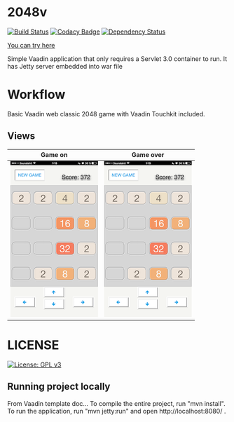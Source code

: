 2048v
==============

[![Build Status](https://travis-ci.org/nineunderground/2048v.svg?branch=master)](https://travis-ci.org/nineunderground/2048v)
[![Codacy Badge](https://api.codacy.com/project/badge/Grade/43bccf4fe2fd46fca7af6a2468490ab6)](https://www.codacy.com/app/nineunderground/2048v?utm_source=github.com&amp;utm_medium=referral&amp;utm_content=nineunderground/2048v&amp;utm_campaign=Badge_Grade)
[![Dependency Status](https://www.versioneye.com/user/projects/58e3f5d624ef3e003b526e02/badge.svg?style=flat-square)](https://www.versioneye.com/user/projects/58e3f5d624ef3e003b526e02)

[You can try here](https://v2048.herokuapp.com)

Simple Vaadin application that only requires a Servlet 3.0 container to run. It has Jetty server embedded into war file

Workflow
========

Basic Vaadin web classic 2048 game with Vaadin Touchkit included.

Views
-------------------------

|   Game on     |   Game over   |
| ------------- | ------------- |
|  ![Upload logo](docs/screenshots/screenshots_1.PNG "Screenshot 1") | ![Setup logo](docs/screenshots/screenshots_1.PNG "Screenshot 2")  |

LICENSE
========
[![License: GPL v3](https://img.shields.io/badge/License-GPL%20v3-blue.svg)](http://www.gnu.org/licenses/gpl-3.0)

Running project locally
-------------------------

From Vaadin template doc...
To compile the entire project, run "mvn install".
To run the application, run "mvn jetty:run" and open http://localhost:8080/ .
